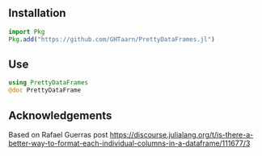 ## Installation
```julia
import Pkg
Pkg.add("https://github.com/GHTaarn/PrettyDataFrames.jl")
```

## Use
```julia
using PrettyDataFrames
@doc PrettyDataFrame
```

## Acknowledgements
Based on Rafael Guerras post
https://discourse.julialang.org/t/is-there-a-better-way-to-format-each-individual-columns-in-a-dataframe/111677/3

